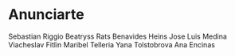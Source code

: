 # Anunciarte

Sebastian Riggio
Beatryss Rats 
Benavides Heins
Jose Luis Medina
Viacheslav Fitlin
Maribel Telleria 
Yana Tolstobrova
Ana Encinas

